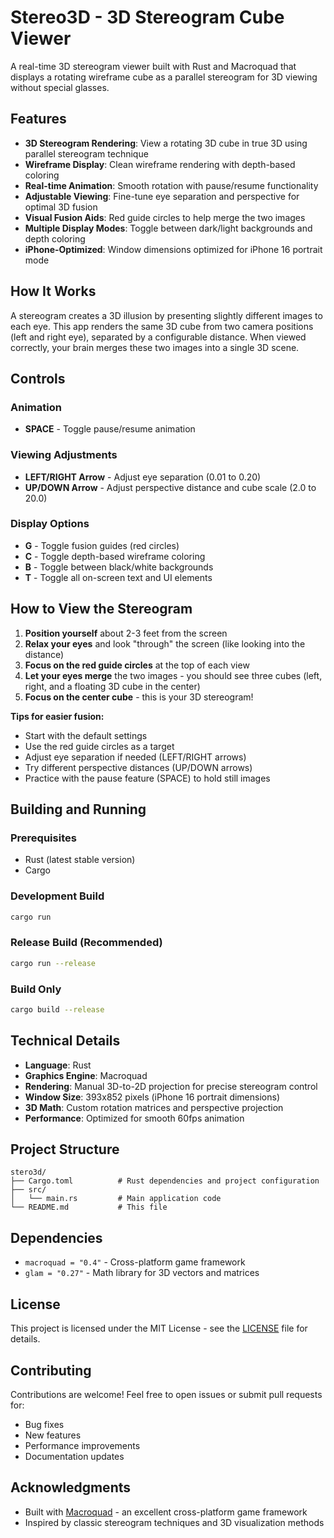 # Stereo3D - 3D Stereogram Cube Viewer

A real-time 3D stereogram viewer built with Rust and Macroquad that displays a rotating wireframe cube as a parallel stereogram for 3D viewing without special glasses.

## Features

- **3D Stereogram Rendering**: View a rotating 3D cube in true 3D using parallel stereogram technique
- **Wireframe Display**: Clean wireframe rendering with depth-based coloring
- **Real-time Animation**: Smooth rotation with pause/resume functionality
- **Adjustable Viewing**: Fine-tune eye separation and perspective for optimal 3D fusion
- **Visual Fusion Aids**: Red guide circles to help merge the two images
- **Multiple Display Modes**: Toggle between dark/light backgrounds and depth coloring
- **iPhone-Optimized**: Window dimensions optimized for iPhone 16 portrait mode

## How It Works

A stereogram creates a 3D illusion by presenting slightly different images to each eye. This app renders the same 3D cube from two camera positions (left and right eye), separated by a configurable distance. When viewed correctly, your brain merges these two images into a single 3D scene.

## Controls

### Animation
- **SPACE** - Toggle pause/resume animation

### Viewing Adjustments
- **LEFT/RIGHT Arrow** - Adjust eye separation (0.01 to 0.20)
- **UP/DOWN Arrow** - Adjust perspective distance and cube scale (2.0 to 20.0)

### Display Options
- **G** - Toggle fusion guides (red circles)
- **C** - Toggle depth-based wireframe coloring
- **B** - Toggle between black/white backgrounds
- **T** - Toggle all on-screen text and UI elements

## How to View the Stereogram

1. **Position yourself** about 2-3 feet from the screen
2. **Relax your eyes** and look "through" the screen (like looking into the distance)
3. **Focus on the red guide circles** at the top of each view
4. **Let your eyes merge** the two images - you should see three cubes (left, right, and a floating 3D cube in the center)
5. **Focus on the center cube** - this is your 3D stereogram!

**Tips for easier fusion:**
- Start with the default settings
- Use the red guide circles as a target
- Adjust eye separation if needed (LEFT/RIGHT arrows)
- Try different perspective distances (UP/DOWN arrows)
- Practice with the pause feature (SPACE) to hold still images

## Building and Running

### Prerequisites
- Rust (latest stable version)
- Cargo

### Development Build
```bash
cargo run
```

### Release Build (Recommended)
```bash
cargo run --release
```

### Build Only
```bash
cargo build --release
```

## Technical Details

- **Language**: Rust
- **Graphics Engine**: Macroquad
- **Rendering**: Manual 3D-to-2D projection for precise stereogram control
- **Window Size**: 393x852 pixels (iPhone 16 portrait dimensions)
- **3D Math**: Custom rotation matrices and perspective projection
- **Performance**: Optimized for smooth 60fps animation

## Project Structure

```
stero3d/
├── Cargo.toml          # Rust dependencies and project configuration
├── src/
│   └── main.rs         # Main application code
└── README.md           # This file
```

## Dependencies

- `macroquad = "0.4"` - Cross-platform game framework
- `glam = "0.27"` - Math library for 3D vectors and matrices

## License

This project is licensed under the MIT License - see the [LICENSE](LICENSE) file for details.

## Contributing

Contributions are welcome! Feel free to open issues or submit pull requests for:
- Bug fixes
- New features
- Performance improvements
- Documentation updates

## Acknowledgments

- Built with [Macroquad](https://github.com/not-fl3/macroquad) - an excellent cross-platform game framework
- Inspired by classic stereogram techniques and 3D visualization methods
